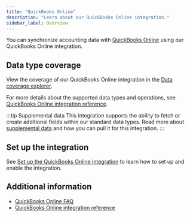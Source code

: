 ```yaml
---
title: "QuickBooks Online"
description: "Learn about our QuickBooks Online integration."
sidebar_label: Overview
---
```


You can synchronize accounting data with <a className="external" href="https://quickbooks.intuit.com/uk/online/" target="_blank">QuickBooks Online</a> using our QuickBooks Online integration.

## Data type coverage

View the coverage of our QuickBooks Online integration in the <a className="external" href="https://knowledge.codat.io/supported-features/accounting?view=tab-by-integration&integrationKey=qhyg" target="_blank">Data coverage explorer</a>.

For more details about the supported data types and operations, see [QuickBooks Online integration reference](/integrations/accounting/quickbooksonline/quickbooks-online-integration-reference).

:::tip Supplemental data
This integration supports the ability to fetch or create additional fields within our standard data types. Read more about [supplemental data](/using-the-api/supplemental-data) and how you can pull it for this integration.
:::

## Set up the integration

See [Set up the QuickBooks Online integration](/integrations/accounting/quickbooksonline/accounting-quickbooksonline-new-setup) to learn how to set up and enable the integration.

## Additional information

- [QuickBooks Online FAQ](/integrations/accounting/quickbooksonline/faq-quickbooks-online)
- [QuickBooks Online integration reference](/integrations/accounting/quickbooksonline/quickbooks-online-integration-reference)
